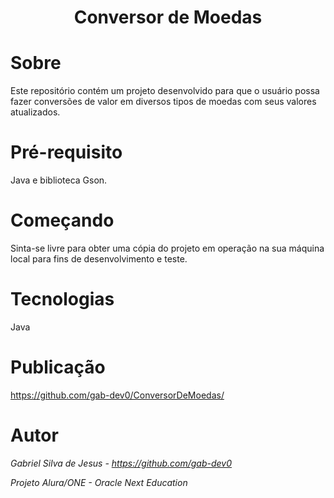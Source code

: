 <h1 align="center"> Conversor de Moedas </h1>

# Sobre

Este repositório contém um projeto desenvolvido para que o usuário possa fazer conversões de valor em diversos tipos de moedas com seus valores atualizados.

# Pré-requisito

Java e biblioteca Gson.

# Começando

Sinta-se livre para obter uma cópia do projeto em operação na sua máquina local para fins de desenvolvimento e teste.

# Tecnologias

Java

# Publicação

https://github.com/gab-dev0/ConversorDeMoedas/

# Autor

*Gabriel Silva de Jesus - https://github.com/gab-dev0*

*Projeto Alura/ONE - Oracle Next Education*
